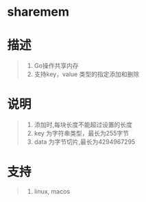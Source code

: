 # sharemem

# 描述
> 1. Go操作共享内存
> 2. 支持key，value 类型的指定添加和删除

# 说明
> 1. 添加时,每块长度不能超过设置的长度
> 2. key 为字符串类型，最长为255字节
> 3. data 为字节切片,最长为4294967295



# 支持
> 1. linux, macos